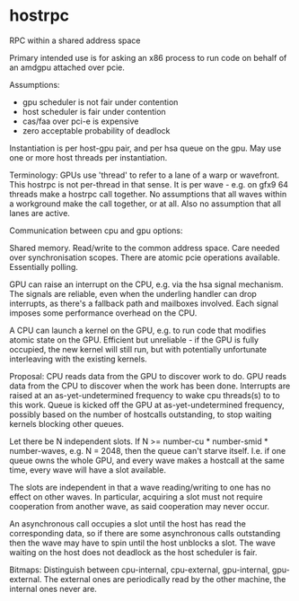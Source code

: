 # hostrpc
RPC within a shared address space

Primary intended use is for asking an x86 process to run code on behalf of an amdgpu attached over pcie.

Assumptions:
- gpu scheduler is not fair under contention
- host scheduler is fair under contention
- cas/faa over pci-e is expensive
- zero acceptable probability of deadlock

Instantiation is per host-gpu pair, and per hsa queue on the gpu. May use one or more host threads per instantiation.

Terminology:
GPUs use 'thread' to refer to a lane of a warp or wavefront. This hostrpc is not per-thread in that sense. It is per wave - e.g. on gfx9 64 threads make a hostrpc call together. No assumptions that all waves within a workground make the call together, or at all. Also no assumption that all lanes are active.

Communication between cpu and gpu options:

Shared memory. Read/write to the common address space. Care needed over synchronisation scopes. There are atomic pcie operations available. Essentially polling.

GPU can raise an interrupt on the CPU, e.g. via the hsa signal mechanism. The signals are reliable, even when the underling handler can drop interrupts, as there's a fallback path and mailboxes involved. Each signal imposes some performance overhead on the CPU.

A CPU can launch a kernel on the GPU, e.g. to run code that modifies atomic state on the GPU. Efficient but unreliable - if the GPU is fully occupied, the new kernel will still run, but with potentially unfortunate interleaving with the existing kernels.


Proposal:
CPU reads data from the GPU to discover work to do. GPU reads data from the CPU to discover when the work has been done. Interrupts are raised at an as-yet-undetermined frequency to wake cpu threads(s) to to this work. Queue is kicked off the GPU at as-yet-undetermined frequency, possibly based on the number of hostcalls outstanding, to stop waiting kernels blocking other queues.

Let there be N independent slots. If N >= number-cu * number-smid * number-waves, e.g. N = 2048, then the queue can't starve itself. I.e. if one queue owns the whole GPU, and every wave makes a hostcall at the same time, every wave will have a slot available.

The slots are independent in that a wave reading/writing to one has no effect on other waves. In particular, acquiring a slot must not require cooperation from another wave, as said cooperation may never occur.

An asynchronous call occupies a slot until the host has read the corresponding data, so if there are some asynchronous calls outstanding then the wave may have to spin until the host unblocks a slot. The wave waiting on the host does not deadlock as the host scheduler is fair.

Bitmaps:
Distinguish between cpu-internal, cpu-external, gpu-internal, gpu-external. The external ones are periodically read by the other machine, the internal ones never are.